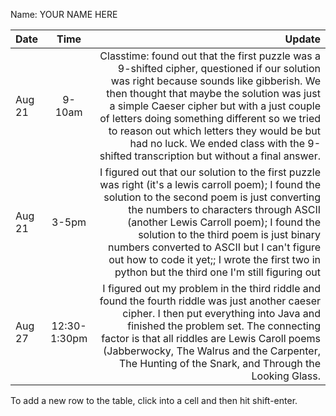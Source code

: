 Name: YOUR NAME HERE

| Date   |     Time     |                                                                                                                                                                                                                                                                                                                                                                                                                            Update |
|:-------|:------------:|----------------------------------------------------------------------------------------------------------------------------------------------------------------------------------------------------------------------------------------------------------------------------------------------------------------------------------------------------------------------------------------------------------------------------------:|
| Aug 21 |    9-10am    |     Classtime: found out that the first puzzle was a 9-shifted cipher, questioned if our solution was right because sounds like gibberish. We then thought that maybe the solution was just a simple Caeser cipher but with a just couple of letters doing something different so we tried to reason out which letters they would be but had no luck. We ended class with the 9-shifted transcription but without a final answer. |
| Aug 21 |    3-5pm     | I figured out that our solution to the first puzzle was right (it's a lewis carroll poem); I found the solution to the second poem is just converting the numbers to characters through ASCII (another Lewis Carroll poem); I found the solution to the third poem is just binary numbers converted to ASCII but I can't figure out how to code it yet;; I wrote the first two in python but the third one I'm still figuring out |
| Aug 27 | 12:30-1:30pm |                                                                                      I figured out my problem in the third riddle and found the fourth riddle was just another caeser cipher. I then put everything into Java and finished the problem set. The connecting factor is that all riddles are Lewis Caroll poems (Jabberwocky, The Walrus and the Carpenter, The Hunting of the Snark, and Through the Looking Glass. |

To add a new row to the table, click into a cell and then hit shift-enter.